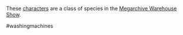 These [characters](Characters.md) are a class of species in the [Megarchive Warehouse Show](Megarchive%20Warehouse%20Show.md).

#washingmachines
